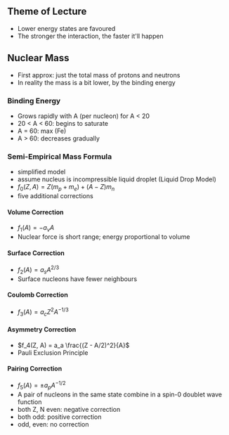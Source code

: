 ## Theme of Lecture
- Lower energy states are favoured
- The stronger the interaction, the faster it'll happen

## Nuclear Mass
- First approx: just the total mass of protons and neutrons
- In reality the mass is a bit lower, by the binding energy

### Binding Energy
- Grows rapidly with A (per nucleon) for A < 20
- 20 < A < 60: begins to  saturate
- A = 60: max (Fe)
- A > 60: decreases gradually

### Semi-Empirical Mass Formula
- simplified model
- assume nucleus is incompressible liquid droplet (Liquid Drop Model)
- $f_0(Z, A) = Z (m_p + m_e) + (A-Z)m_n$
- five additional corrections

#### Volume Correction
- $f_1(A) = -a_vA$
- Nuclear force is short range; energy proportional to volume

#### Surface Correction
- $f_2(A) = a_s A^{2/3}$
- Surface nucleons have fewer neighbours

#### Coulomb Correction
- $f_3(A) = a_c Z^2 A^{-1/3}$

#### Asymmetry Correction
- $f_4(Z, A) = a_a \frac{(Z - A/2)^2}{A}$
- Pauli Exclusion Principle

#### Pairing Correction
- $f_5(A) = \pm a_p A^{-1/2}$
- A pair of nucleons in the same state combine in a spin-0 doublet wave function
- both Z, N even: negative correction
- both odd: positive correction
- odd, even: no correction
